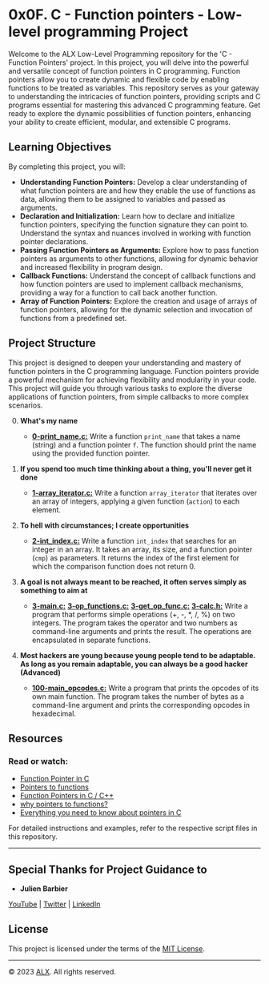 # 0x0F. C - Function pointers - Low-level programming Project

Welcome to the ALX Low-Level Programming repository for the 'C - Function Pointers' project. In this project, you will delve into the powerful and versatile concept of function pointers in C programming. Function pointers allow you to create dynamic and flexible code by enabling functions to be treated as variables. This repository serves as your gateway to understanding the intricacies of function pointers, providing scripts and C programs essential for mastering this advanced C programming feature. Get ready to explore the dynamic possibilities of function pointers, enhancing your ability to create efficient, modular, and extensible C programs.

## Learning Objectives

By completing this project, you will:

- **Understanding Function Pointers:** Develop a clear understanding of what function pointers are and how they enable the use of functions as data, allowing them to be assigned to variables and passed as arguments.
- **Declaration and Initialization:** Learn how to declare and initialize function pointers, specifying the function signature they can point to. Understand the syntax and nuances involved in working with function pointer declarations.
- **Passing Function Pointers as Arguments:** Explore how to pass function pointers as arguments to other functions, allowing for dynamic behavior and increased flexibility in program design.
- **Callback Functions:** Understand the concept of callback functions and how function pointers are used to implement callback mechanisms, providing a way for a function to call back another function.
- **Array of Function Pointers:** Explore the creation and usage of arrays of function pointers, allowing for the dynamic selection and invocation of functions from a predefined set.

## Project Structure

This project is designed to deepen your understanding and mastery of function pointers in the C programming language. Function pointers provide a powerful mechanism for achieving flexibility and modularity in your code. This project will guide you through various tasks to explore the diverse applications of function pointers, from simple callbacks to more complex scenarios.

0. **What's my name**
    - **[0-print_name.c:](0-print_name.c)** Write a function `print_name` that takes a name (string) and a function pointer `f`. The function should print the name using the provided function pointer.

1. **If you spend too much time thinking about a thing, you'll never get it done**
    - **[1-array_iterator.c:](1-array_iterator.c)** Write a function `array_iterator` that iterates over an array of integers, applying a given function (`action`) to each element.

2. **To hell with circumstances; I create opportunities**
    - **[2-int_index.c:](2-int_index.c)** Write a function `int_index` that searches for an integer in an array. It takes an array, its size, and a function pointer (`cmp`) as parameters. It returns the index of the first element for which the comparison function does not return 0.

3. **A goal is not always meant to be reached, it often serves simply as something to aim at**
    - **[3-main.c:](3-main.c)** **[3-op_functions.c:](3-op_functions.c)** **[3-get_op_func.c:](3-get_op_func.c)** **[3-calc.h:](3-calc.h)** Write a program that performs simple operations (+, -, *, /, %) on two integers. The program takes the operator and two numbers as command-line arguments and prints the result. The operations are encapsulated in separate functions.

4. **Most hackers are young because young people tend to be adaptable. As long as you remain adaptable, you can always be a good hacker (Advanced)**
    - **[100-main_opcodes.c:](100-main_opcodes.c)** Write a program that prints the opcodes of its own main function. The program takes the number of bytes as a command-line argument and prints the corresponding opcodes in hexadecimal.

## Resources

### Read or watch:

- [Function Pointer in C](https://www.geeksforgeeks.org/function-pointer-in-c/)
- [Pointers to functions](https://publications.gbdirect.co.uk//c_book/chapter5/function_pointers.html)
- [Function Pointers in C / C++](https://www.youtube.com/watch?v=ynYtgGUNelE)
- [why pointers to functions?](https://www.youtube.com/watch?v=sxTFSDAZM8s)
- [Everything you need to know about pointers in C](https://boredzo.org/pointers/)

For detailed instructions and examples, refer to the respective script files in this repository.

---

## Special Thanks for Project Guidance to 

- **Julien Barbier**

[YouTube](https://www.youtube.com/@0xJulien) | [Twitter](https://twitter.com/julienbarbier42) | [LinkedIn](https://www.linkedin.com/in/julienbarbier/)

## License

This project is licensed under the terms of the [MIT License](https://www.alxafrica.com/terms-conditions-portal/).

---

© 2023 [ALX](https://www.alxafrica.com/). All rights reserved.

